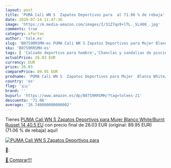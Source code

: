 ```yaml
---
layout: post
title: 'PUMA Cali WN S  Zapatos Deportivos para  al 71.06 % de rebaja'
date: 2020-07-14 11:47:36
image: 'https://m.media-amazon.com/images/I/31Z7qo9+lTL._SL400_.jpg'
comments: true
category: ofertas
author: 'tole.es'
slug: 'B07S9RRSMH-es PUMA Cali WN S Zapatos Deportivos para Mujer Blanco...'
sku: 'B07S9RRSMH-es'
tags: [ 'Calzado deportivo para hombre','Chanclas y sandalias de piscina para hombre','Sandalias de vestir para hombre','Zapatillas y calzado deportivo para hombre','Zapatos','Zapatos para hombre','Zapatos y complementos','zapatos', ]
actualPrice: 26.03 EUR
currency: EUR
price: 26.03
comparePrice: 89.95 EUR
prodname: 'PUMA Cali WN S  Zapatos Deportivos para Mujer  Blanco White/Burnt Russet 14  40.5 EU'
country: 'es'
flag: '🇪🇸'
brand: ''
buyurl: 'https://www.amazon.es/dp/B07S9RRSMH/?tag=tolees-21'
descuento: '71.06'
average: '26.740000000000002'
---
```


Tienes [PUMA Cali WN S  Zapatos Deportivos para Mujer  Blanco White/Burnt Russet 14  40.5 EU](https://www.amazon.es/dp/B07S9RRSMH/?tag=tolees-21) con precio final de  26.03 EUR (original: 89.95 EUR) (71.06 %  de rebaja) aqui!

[![PUMA Cali WN S  Zapatos Deportivos para ](https://m.media-amazon.com/images/I/31Z7qo9+lTL._SL400_.jpg)](https://www.amazon.es/dp/B07S9RRSMH/?tag=tolees-21)

🔎:


[🛒 Comprar!!!](https://www.amazon.es/dp/B07S9RRSMH/?tag=tolees-21)
